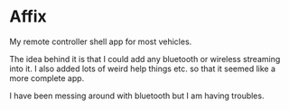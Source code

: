 # Affix
My remote controller shell app for most vehicles.

The idea behind it is that I could add any bluetooth or wireless streaming into it. I also added lots of weird help things etc. so that it seemed like a more complete app.

I have been messing around with bluetooth but I am having troubles.
